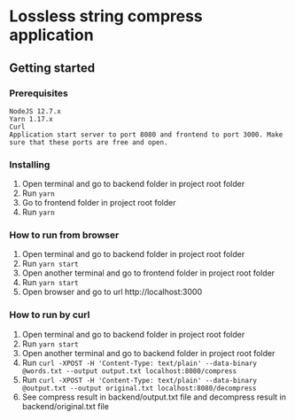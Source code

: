 # Lossless string compress application

## Getting started

### Prerequisites
```
NodeJS 12.7.x
Yarn 1.17.x
Curl
Application start server to port 8080 and frontend to port 3000. Make sure that these ports are free and open.
```

### Installing
1. Open terminal and go to backend folder in project root folder
2. Run `yarn`
3. Go to frontend folder in project root folder
4. Run `yarn`

### How to run from browser

1. Open terminal and go to backend folder in project root folder
2. Run `yarn start`
3. Open another terminal and go to frontend folder in project root folder
4. Run `yarn start`
5. Open browser and go to url http://localhost:3000

### How to run by curl

1. Open terminal and go to backend folder in project root folder
2. Run `yarn start`
3. Open another terminal and go to backend folder in project root folder
4. Run `curl -XPOST -H 'Content-Type: text/plain' --data-binary @words.txt --output output.txt localhost:8080/compress`
5. Run `curl -XPOST -H 'Content-Type: text/plain' --data-binary @output.txt --output original.txt localhost:8080/decompress`
6. See compress result in backend/output.txt file and decompress result in backend/original.txt file
  
